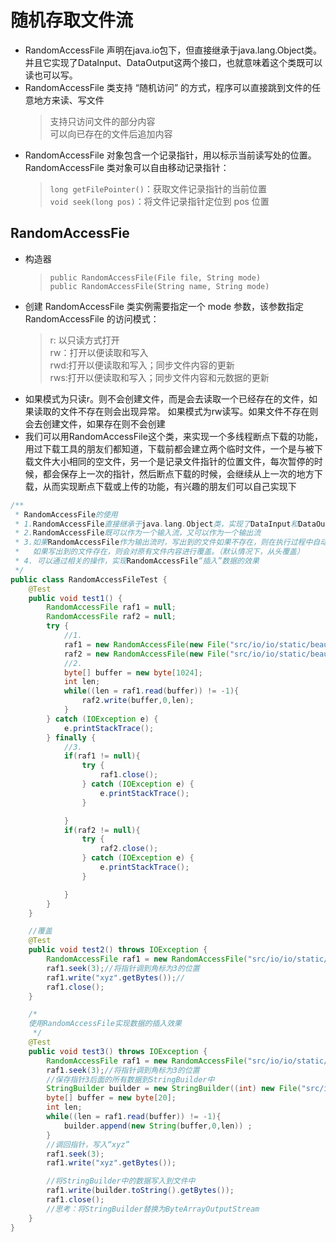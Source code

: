 # 随机存取文件流
* RandomAccessFile 声明在java.io包下，但直接继承于java.lang.Object类。并且它实现了DataInput、DataOutput这两个接口，也就意味着这个类既可以读也可以写。
* RandomAccessFile 类支持 “随机访问” 的方式，程序可以直接跳到文件的任意地方来读、写文件
    > 支持只访问文件的部分内容  
    > 可以向已存在的文件后追加内容  
* RandomAccessFile 对象包含一个记录指针，用以标示当前读写处的位置。RandomAccessFile 类对象可以自由移动记录指针：
    > `long getFilePointer()`：获取文件记录指针的当前位置  
    > `void seek(long pos)`：将文件记录指针定位到 pos 位置  

## RandomAccessFie
* 构造器
    > `public RandomAccessFile(File file, String mode)`   
    > `public RandomAccessFile(String name, String mode)`  
* 创建 RandomAccessFile 类实例需要指定一个 mode 参数，该参数指定 RandomAccessFile 的访问模式：
    > r: 以只读方式打开  
    > rw：打开以便读取和写入  
    > rwd:打开以便读取和写入；同步文件内容的更新  
    > rws:打开以便读取和写入；同步文件内容和元数据的更新  
*  如果模式为只读r。则不会创建文件，而是会去读取一个已经存在的文件，如果读取的文件不存在则会出现异常。 如果模式为rw读写。如果文件不存在则会去创建文件，如果存在则不会创建
*  我们可以用RandomAccessFile这个类，来实现一个多线程断点下载的功能，用过下载工具的朋友们都知道，下载前都会建立两个临时文件，一个是与被下载文件大小相同的空文件，另一个是记录文件指针的位置文件，每次暂停的时候，都会保存上一次的指针，然后断点下载的时候，会继续从上一次的地方下载，从而实现断点下载或上传的功能，有兴趣的朋友们可以自己实现下

```java
/**
 * RandomAccessFile的使用
 * 1.RandomAccessFile直接继承于java.lang.Object类，实现了DataInput和DataOutput接口
 * 2.RandomAccessFile既可以作为一个输入流，又可以作为一个输出流
 * 3.如果RandomAccessFile作为输出流时，写出到的文件如果不存在，则在执行过程中自动创建。
 *   如果写出到的文件存在，则会对原有文件内容进行覆盖。（默认情况下，从头覆盖）
 * 4. 可以通过相关的操作，实现RandomAccessFile“插入”数据的效果
 */
public class RandomAccessFileTest {
    @Test
    public void test1() {
        RandomAccessFile raf1 = null;
        RandomAccessFile raf2 = null;
        try {
            //1.
            raf1 = new RandomAccessFile(new File("src/io/io/static/beauty.jpg"),"r");
            raf2 = new RandomAccessFile(new File("src/io/io/static/beauty3.jpg"),"rw");
            //2.
            byte[] buffer = new byte[1024];
            int len;
            while((len = raf1.read(buffer)) != -1){
                raf2.write(buffer,0,len);
            }
        } catch (IOException e) {
            e.printStackTrace();
        } finally {
            //3.
            if(raf1 != null){
                try {
                    raf1.close();
                } catch (IOException e) {
                    e.printStackTrace();
                }

            }
            if(raf2 != null){
                try {
                    raf2.close();
                } catch (IOException e) {
                    e.printStackTrace();
                }

            }
        }
    }

    //覆盖
    @Test
    public void test2() throws IOException {
        RandomAccessFile raf1 = new RandomAccessFile("src/io/io/static/hello1.txt","rw");
        raf1.seek(3);//将指针调到角标为3的位置
        raf1.write("xyz".getBytes());//
        raf1.close();
    }

    /*
    使用RandomAccessFile实现数据的插入效果
     */
    @Test
    public void test3() throws IOException {
        RandomAccessFile raf1 = new RandomAccessFile("src/io/io/static/hello1.txt","rw");
        raf1.seek(3);//将指针调到角标为3的位置
        //保存指针3后面的所有数据到StringBuilder中
        StringBuilder builder = new StringBuilder((int) new File("src/io/io/static/hello1.txt").length());
        byte[] buffer = new byte[20];
        int len;
        while((len = raf1.read(buffer)) != -1){
            builder.append(new String(buffer,0,len)) ;
        }
        //调回指针，写入“xyz”
        raf1.seek(3);
        raf1.write("xyz".getBytes());

        //将StringBuilder中的数据写入到文件中
        raf1.write(builder.toString().getBytes());
        raf1.close();
        //思考：将StringBuilder替换为ByteArrayOutputStream
    }
}
```